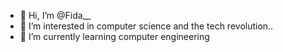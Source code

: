 - 👋 Hi, I’m @Fida__
- 👀 I’m interested in computer science and the tech revolution..
- 🌱 I’m currently learning computer engineering


<!---
gusogg/gusogg is a ✨ special ✨ repository because its `README.md` (this file) appears on your GitHub profile.
You can click the Preview link to take a look at your changes.
--->
